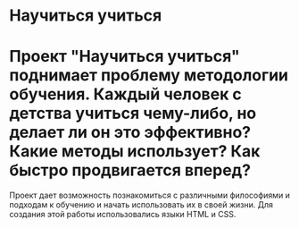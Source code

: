 # Научиться учиться

# Проект "Научиться учиться" поднимает проблему методологии обучения. Каждый человек с детства учиться чему-либо, но делает ли он это эффективно? Какие методы использует? Как быстро продвигается вперед?
Проект дает возможность познакомиться с различными философиями и подходам к обучению и начать использовать их в своей жизни. 
Для создания этой работы использовались языки HTML и CSS.

